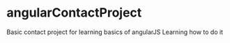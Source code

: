 # angularContactProject
Basic contact project for learning basics of angularJS
Learning how to do it 
